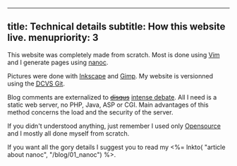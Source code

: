 -----
title: Technical details
subtitle: How this website live.
menupriority: 3
-----

This website was completely made from scratch.  Most is done using 
[Vim](http://www.vim.org) and I generate pages using 
[nanoc](http://nanoc.stoneship.org).

<p>

Pictures were done with 
<a href="http://inkscape.org">Inkscape</a> and 
<a href="http://gimp.org">Gimp</a>. 
My website is versionned using the 
<a href="http://en.wikipedia.org/wiki/Distributed_Concurrent_Versions_System">
    <acronym title="Distributed Concurrent Versions System">DCVS</acronym>
</a> 
<a href="http://git-scm.com">Git</a>.

</p>

Blog comments are externalized to <del>[disqus](http://disqus.com)</del> [intense debate](http://intensedebate.com).
All I need is a static web server, no PHP, Java, ASP or CGI.
Main advantages of this method concerns the load 
and the security of the server.

<p>

If you didn't understood anything, just remember I used only 
<a href="http://en.wikipedia.org/wiki/OpenSource">Opensource</a> 
and I mostly all done myself from scratch.

</p>

If you want all the gory details I suggest you to read
my <%= lnkto( "article about nanoc", "/blog/01_nanoc") %>.


